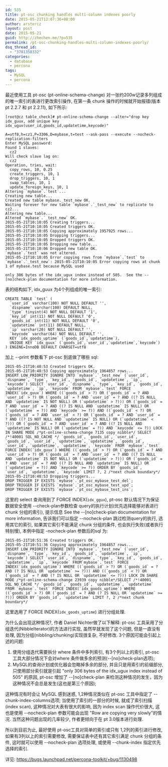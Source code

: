 ```yaml
---
id: 535
title: pt-osc chunking handles multi-column indexes poorly
date: 2015-05-21T12:07:36+08:00
author: arstercz
layout: post
date: 2015-05-21
guid: http://zhechen.me/?p=535
permalink: /pt-osc-chunking-handles-multi-column-indexes-poorly/
dsq_thread_id:
  - "3781358332"
categories:
  - database
  - percona
tags:
  - MySQL
  - percona
---
```

最近使用工具 pt-osc (pt-online-schema-change) 对一张约200w记录多列组成的唯一索引的表进行更改索引操作, 在第一条 chunk 操作的时候就开始报错(版本 pt 2.2.7 和 pt 2.2.11), 如下所示:
```
[root@cz table_check]# pt-online-schema-change --alter="drop key idx_guux, add unique key idx_ugux(user_id,goods_id,updatetime,keycode)" 

A=utf8,h=cz1,P=3306,D=mybase,t=test --ask-pass --execute --nocheck-replication-filters
Enter MySQL password: 
Found 1 slaves:
  cz2
Will check slave lag on:
  cz2
Operation, tries, wait:
  copy_rows, 10, 0.25
  create_triggers, 10, 1
  drop_triggers, 10, 1
  swap_tables, 10, 1
  update_foreign_keys, 10, 1
Altering `mybase`.`test`...
Creating new table...
Created new table mybase._test_new OK.
Waiting forever for new table `mybase`.`_test_new` to replicate to cz2...
Altering new table...
Altered `mybase`.`_test_new` OK.
2015-05-21T10:10:05 Creating triggers...
2015-05-21T10:10:05 Created triggers OK.
2015-05-21T10:10:05 Copying approximately 1957925 rows...
2015-05-21T10:10:05 Dropping triggers...
2015-05-21T10:10:05 Dropped triggers OK.
2015-05-21T10:10:05 Dropping new table...
2015-05-21T10:10:06 Dropped new table OK.
`mybase`.`test` was not altered.
2015-05-21T10:10:05 Error copying rows from `mybase`.`test` to `mybase`.`_test_new`: 2015-05-21T10:10:05 Error copying rows at chunk 1 of mybase.test because MySQL used 

only 306 bytes of the idx_ugux index instead of 505.  See the --[no]check-plan documentation for more information.
```
<!--more-->


表的结构如下, idx_guux 为4个列组成的唯一索引:
```
CREATE TABLE `test` (
  `user_id` varchar(100) NOT NULL DEFAULT '',
  `dispname` varchar(100) DEFAULT NULL,
  `type` tinyint(4) NOT NULL DEFAULT '1',
  `key_id` int(11) NOT NULL DEFAULT '0',
  `goods_id` int(11) NOT NULL DEFAULT '0',
  `updatetime` int(11) DEFAULT NULL,
  `ip` varchar(20) NOT NULL DEFAULT '',
  `keycode` varchar(64) NOT NULL DEFAULT '',
  KEY `idx_goods_uptime` (`goods_id`,`updatetime`),
  UNIQUE KEY `idx_guux` (`goods_id`,`user_id`,`updatetime`,`keycode`)
) ENGINE=InnoDB DEFAULT CHARSET=utf8
```

加上 --print 参数看下 pt-osc 到底做了哪些 sql:
```
2015-05-21T10:48:53 Created triggers OK.
2015-05-21T10:48:53 Copying approximately 1964857 rows...
INSERT LOW_PRIORITY IGNORE INTO `mybase`.`_test_new` (`user_id`, `dispname`, `type`, `key_id`, `goods_id`, `updatetime`, `ip`, `keycode`) SELECT `user_id`, `dispname`, `type`, `key_id`, `goods_id`, `updatetime`, `ip`, `keycode` FROM `mybase`.`test` FORCE INDEX(`idx_guux`) WHERE ((`goods_id` > ?) OR (`goods_id` = ? AND `user_id` > ?) OR (`goods_id` = ? AND `user_id` = ? AND ((? IS NULL AND `updatetime` IS NOT NULL) OR (`updatetime` > ?))) OR (`goods_id` = ? AND `user_id` = ? AND ((? IS NULL AND `updatetime` IS NULL) OR (`updatetime` = ?)) AND `keycode` >= ?)) AND ((`goods_id` < ?) OR (`goods_id` = ? AND `user_id` < ?) OR (`goods_id` = ? AND `user_id` = ? AND ((? IS NOT NULL AND `updatetime` IS NULL) OR (`updatetime` < ?))) OR (`goods_id` = ? AND `user_id` = ? AND ((? IS NULL AND `updatetime` IS NULL) OR (`updatetime` = ?)) AND `keycode` <= ?)) LOCK IN SHARE MODE /*pt-online-schema-change 7135 copy nibble*/ SELECT /*!40001 SQL_NO_CACHE */ `goods_id`, `goods_id`, `user_id`, `goods_id`, `user_id`, `updatetime`, `updatetime`, `goods_id`, `user_id`, `updatetime`, `updatetime`, `keycode` FROM `mybase`.`test` FORCE INDEX(`idx_guux`) WHERE ((`goods_id` > ?) OR (`goods_id` = ? AND `user_id` > ?) OR (`goods_id` = ? AND `user_id` = ? AND ((? IS NULL AND `updatetime` IS NOT NULL) OR (`updatetime` > ?))) OR (`goods_id` = ? AND `user_id` = ? AND ((? IS NULL AND `updatetime` IS NULL) OR (`updatetime` = ?)) AND `keycode` >= ?)) ORDER BY `goods_id`, `user_id`, `updatetime`, `keycode` LIMIT ?, 2 /*next chunk boundary*/
2015-05-21T10:48:53 Dropping triggers...
DROP TRIGGER IF EXISTS `mybase`.`pt_osc_mybase_test_del`;
DROP TRIGGER IF EXISTS `mybase`.`pt_osc_mybase_test_upd`;
DROP TRIGGER IF EXISTS `mybase`.`pt_osc_mybase_test_ins`;
```

这里的 select 查询用到了 FORCE INDEX(`idx_ggux`), pt-osc 默认情况下为保证数据安全使用 --check-plan参数检查 query的执行计划(优先选择能够对表进行 chunk 分组的索引), 提示信息  See the --[no]check-plan documentation for more information, 告诉我们可以指定 --nocheck-plan 跳过检测query的执行, 选用其它的索引, 如果其它索引不能满足 chunk 分组的条件, 也会执行失败(或者执行特别慢), 本例中指定 -nocheck-plan 参数后的sql 为:
```
2015-05-21T10:51:36 Created triggers OK.
2015-05-21T10:51:36 Copying approximately 1964857 rows...
INSERT LOW_PRIORITY IGNORE INTO `mybase`.`_test_new` (`user_id`, `dispname`, `type`, `key_id`, `goods_id`, `updatetime`, `ip`, `keycode`) SELECT `user_id`, `dispname`, `type`, `key_id`, `goods_id`, `updatetime`, `ip`, `keycode` FROM`mybase`.`test` FORCE INDEX(`idx_goods_uptime`) WHERE ((`goods_id` > ?) OR (`goods_id` = ? AND (? IS NULL OR `updatetime` >= ?))) AND ((`goods_id` < ?) OR (`goods_id` = ? AND (? IS NULL OR `updatetime` <= ?))) LOCK IN SHARE MODE /*pt-online-schema-change 23939 copy nibble*/SELECT /*!40001 SQL_NO_CACHE */ `goods_id`, `goods_id`, `updatetime`, `updatetime` FROM `mybase`.`test` FORCE INDEX(`idx_goods_uptime`) WHERE ((`goods_id` > ?) OR (`goods_id` = ? AND (? IS NULL OR `updatetime` >= ?))) ORDER BY `goods_id`, `updatetime` LIMIT ?, 2 /*next chunk boundary*/
```

这里选用了 FORCE INDEX(`idx_goods_uptime`) 进行分组处理.

为什么会出现这种情况?, 作者 Daniel Nichter做了以下解释:
pt-osc 工具采用了分组迭代(NibbleIterator)的方法进行实现, 虽然早就发现了这个问题, 但是一直没有处理, 因为分组(nibbling/chunking)实现很复杂, 不好修改. 3个原因可能会引起上述的问题:

1. 使用分组迭代需要拆分 where 条件中多列索引, 有3个列以上的索引, pt-osc工具大部分情况下会对where 条件做多余的预测(--[no]check-plan选项);
2. MySQL的查询计划或优化器会忽略掉多余的部分, 并且只是用索引的前缀部分, 只使用部分索引就是引起 "only 306 bytes of the idx_ugux index instead of 505" 的原因, pt-osc 增加了 --[no]check-plan 来检测这种情况的发生，因为这种情况不会总是发生(这也是第三个原因);

这种情况有时会让 MySQL 感到迷惑, 1,2种情况类似在 pt-osc 工具中指定了 --chunk-index-columns选项; 当使用了索引的一部分的时候, 就成了索引扫描(index scan), 这种情况对大表有很大的影响, 因为 index scan 操作代价很大, 这也是使用 --nocheck-plan 参数可能会出现 "Row are copying very slowly"的情况. 当然这种问题出现的几率较少, 作者更倾向于在 pt 3.0版本进行处理.

所以到目前为止, 最好使用 pt-osc工具对简单的索引或只有 1,2列的索引进行修改, 如果有3列以上的索引需要修改, 需要保证表中还有其它索引满足 chunk 分组的条件, 这时就可以使用 --nocheck-plan 选项处理, 或使用 --chunk-index 指定优先选择的索引.

详见: <a href="https://bugs.launchpad.net/percona-toolkit/+bug/1130498">https://bugs.launchpad.net/percona-toolkit/+bug/1130498</a>